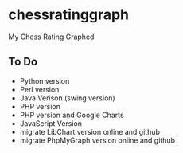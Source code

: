 chessratinggraph
================

My Chess Rating Graphed


To Do
-----
+ Python version
+ Perl version
+ Java Verison (swing version)
+ PHP version
+ PHP version and Google Charts
+ JavaScript Version
+ migrate LibChart version online and github
+ migrate PhpMyGraph version online and github

